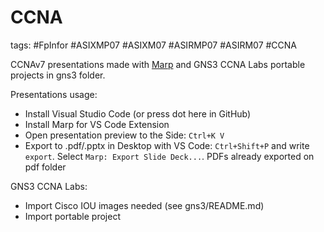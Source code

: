 # CCNA
tags: #FpInfor #ASIXMP07 #ASIXM07 #ASIRMP07 #ASIRM07 #CCNA

CCNAv7 presentations made with [Marp](https://marp.app/) and GNS3 CCNA Labs portable projects in gns3 folder.

Presentations usage:
- Install Visual Studio Code (or press dot here in GitHub)
- Install Marp for VS Code Extension
- Open presentation preview to the Side: `Ctrl+K V`
- Export to .pdf/.pptx in Desktop with VS Code: `Ctrl+Shift+P` and write `export`. Select `Marp: Export Slide Deck...`. PDFs already exported on pdf folder

GNS3 CCNA Labs:
- Import Cisco IOU images needed (see gns3/README.md)
- Import portable project

